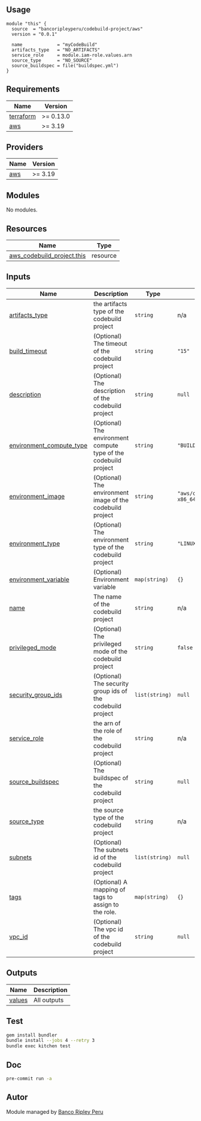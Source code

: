 ## Usage

```hcl
module "this" {
  source  = "bancoripleyperu/codebuild-project/aws"
  version = "0.0.1"

  name             = "myCodeBuild"
  artifacts_type   = "NO_ARTIFACTS"
  service_role     = module.iam-role.values.arn
  source_type      = "NO_SOURCE"
  source_buildspec = file("buildspec.yml")
}
```

<!-- BEGINNING OF PRE-COMMIT-TERRAFORM DOCS HOOK -->
## Requirements

| Name | Version |
|------|---------|
| <a name="requirement_terraform"></a> [terraform](#requirement\_terraform) | >= 0.13.0 |
| <a name="requirement_aws"></a> [aws](#requirement\_aws) | >= 3.19 |

## Providers

| Name | Version |
|------|---------|
| <a name="provider_aws"></a> [aws](#provider\_aws) | >= 3.19 |

## Modules

No modules.

## Resources

| Name | Type |
|------|------|
| [aws_codebuild_project.this](https://registry.terraform.io/providers/hashicorp/aws/latest/docs/resources/codebuild_project) | resource |

## Inputs

| Name | Description | Type | Default | Required |
|------|-------------|------|---------|:--------:|
| <a name="input_artifacts_type"></a> [artifacts\_type](#input\_artifacts\_type) | the artifacts type of the codebuild project | `string` | n/a | yes |
| <a name="input_build_timeout"></a> [build\_timeout](#input\_build\_timeout) | (Optional) The timeout of the codebuild project | `string` | `"15"` | no |
| <a name="input_description"></a> [description](#input\_description) | (Optional) The description of the codebuild project | `string` | `null` | no |
| <a name="input_environment_compute_type"></a> [environment\_compute\_type](#input\_environment\_compute\_type) | (Optional) The environment compute type of the codebuild project | `string` | `"BUILD_GENERAL1_SMALL"` | no |
| <a name="input_environment_image"></a> [environment\_image](#input\_environment\_image) | (Optional) The environment image of the codebuild project | `string` | `"aws/codebuild/amazonlinux2-x86_64-standard:3.0"` | no |
| <a name="input_environment_type"></a> [environment\_type](#input\_environment\_type) | (Optional) The environment type of the codebuild project | `string` | `"LINUX_CONTAINER"` | no |
| <a name="input_environment_variable"></a> [environment\_variable](#input\_environment\_variable) | (Optional) Environment variable | `map(string)` | `{}` | no |
| <a name="input_name"></a> [name](#input\_name) | The name of the codebuild project | `string` | n/a | yes |
| <a name="input_privileged_mode"></a> [privileged\_mode](#input\_privileged\_mode) | (Optional) The privileged mode of the codebuild project | `string` | `false` | no |
| <a name="input_security_group_ids"></a> [security\_group\_ids](#input\_security\_group\_ids) | (Optional) The security group ids of the codebuild project | `list(string)` | `null` | no |
| <a name="input_service_role"></a> [service\_role](#input\_service\_role) | the arn of the role of the codebuild project | `string` | n/a | yes |
| <a name="input_source_buildspec"></a> [source\_buildspec](#input\_source\_buildspec) | (Optional) The buildspec of the codebuild project | `string` | `null` | no |
| <a name="input_source_type"></a> [source\_type](#input\_source\_type) | the source type of the codebuild project | `string` | n/a | yes |
| <a name="input_subnets"></a> [subnets](#input\_subnets) | (Optional) The subnets id of the codebuild project | `list(string)` | `null` | no |
| <a name="input_tags"></a> [tags](#input\_tags) | (Optional) A mapping of tags to assign to the role. | `map(string)` | `{}` | no |
| <a name="input_vpc_id"></a> [vpc\_id](#input\_vpc\_id) | (Optional) The vpc id of the codebuild project | `string` | `null` | no |

## Outputs

| Name | Description |
|------|-------------|
| <a name="output_values"></a> [values](#output\_values) | All outputs |
<!-- END OF PRE-COMMIT-TERRAFORM DOCS HOOK -->

## Test

```sh
gem install bundler
bundle install --jobs 4 --retry 3
bundle exec kitchen test
```

## Doc

```sh
pre-commit run -a
```

## Autor
 
Module managed by [Banco Ripley Peru](https://ripley.com.pe)